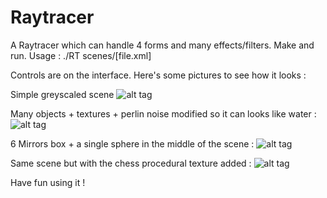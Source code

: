 # Raytracer


A Raytracer which can handle 4 forms and many effects/filters.
Make and run.
Usage : ./RT scenes/[file.xml]

Controls are on the interface. Here's some pictures to see how it looks : 


Simple greyscaled scene
![alt tag](https://user-images.githubusercontent.com/27274027/39998920-dc327698-5787-11e8-8a78-df43e49b7fe0.png)

Many objects + textures + perlin noise modified so it can looks like water : 
![alt tag](https://user-images.githubusercontent.com/27274027/39998918-daf6944e-5787-11e8-9de9-6a8e406d19aa.png)

6 Mirrors box + a single sphere in the middle of the scene : 
![alt tag](https://user-images.githubusercontent.com/27274027/39998914-d9030dfc-5787-11e8-961c-7739d5c8b17e.png)

Same scene but with the chess procedural texture added : 
![alt tag](https://user-images.githubusercontent.com/27274027/39998913-d7b37a90-5787-11e8-92aa-6aee39f7597e.png)

Have fun using it !

